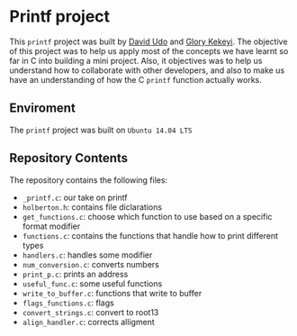 # Printf project
This `printf` project was built by [David Udo]() and [Glory Kekeyi](). The objective of this project was to help us apply most of the concepts we have learnt so far in C into building a mini project. Also, it objectives was to help us understand how to collaborate with other developers, and also to make us have an understanding of how the C `printf` function actually works.

## Enviroment
The `printf` project was built on `Ubuntu 14.04 LTS`

## Repository Contents
The repository contains the following files:
- `_printf.c`:	our take on printf
- `holberton.h`:	contains file diclarations
- `get_functions.c`:	choose which function to use based on a specific format modifier
- `functions.c`:	contains the functions that handle how to print different types
- `handlers.c`:	handles some modifier
- `num_conversion.c`:	converts numbers
- `print_p.c`:	prints an address
- `useful_func.c`:	some useful functions
- `write_to_buffer.c`:	functions that write to buffer
- `flags_functions.c`:	flags
- `convert_strings.c`:	convert to root13
- `align_handler.c`:	corrects alligment
